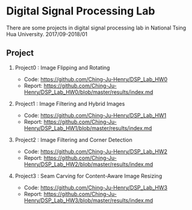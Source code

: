 # Digital Signal Processing Lab
There are some projects in digital signal processing lab  in National Tsing Hua University. 2017/09-2018/01

## Project
1. Project0 : Image Flipping and Rotating
      * Code: https://github.com/Ching-Ju-Henry/DSP_Lab_HW0
      * Report: https://github.com/Ching-Ju-Henry/DSP_Lab_HW0/blob/master/results/index.md
      
2. Project1 : Image Filtering and Hybrid Images
      * Code: https://github.com/Ching-Ju-Henry/DSP_Lab_HW1
      * Report: https://github.com/Ching-Ju-Henry/DSP_Lab_HW1/blob/master/results/index.md

3. Project2 : Image Filtering and Corner Detection
      * Code: https://github.com/Ching-Ju-Henry/DSP_Lab_HW2
      * Report: https://github.com/Ching-Ju-Henry/DSP_Lab_HW2/blob/master/results/index.md

4. Project3 : Seam Carving for Content-Aware Image Resizing
      * Code: https://github.com/Ching-Ju-Henry/DSP_Lab_HW3
      * Report: https://github.com/Ching-Ju-Henry/DSP_Lab_HW3/blob/master/results/index.md
      
